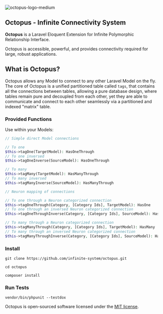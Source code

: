 ![octopus-logo-medium](https://user-images.githubusercontent.com/150185/221432180-e2f00a0c-e71f-4aca-b983-66cc504c6813.jpg)

## Octopus - Infinite Connectivity System

**Octopus** is a Laravel Eloquent Extension for Infinite Polymorphic Relationship Interface.

Octopus is accessible, powerful, and provides connectivity required for large, robust applications.

## What is Octopus?

Octopus allows any Model to connect to any other Laravel Model on the fly. The core of Octopus is a unified partitioned table called `tags`, that contains all the connections between tables, allowing a pure database design, where tables remain pure and decoupled from each other, yet they are able to communicate and connect to each other seamlessly via a partitioned and indexed "matrix" table.

### Provided Functions
Use within your Models:
```php
// Simple direct Model connections

// To one
$this->tagOne(TargetModel): HasOneThrough
// To one inversed
$this->tagOneInverse(SourceModel): HasOneThrough

// To many
$this->tagMany(TargetModel): HasManyThrough
// To many inversed
$this->tagManyInverse(SourceModel): HasManyThrough

// Neuron mapping of connections

// To one through a Neuron categorized connection
$this->tagOneThrough(Category, [Category Ids], TargetModel): HasOne
// To one through an inversed Neuron categorized connection
$this->tagOneThroughInverse(Category, [Category Ids], SourceModel): HasOne

// To many through a Neuron categorized connection
$this->tagManyThrough(Category, [Category Ids], TargetModel): HasMany
// To many through an inversed Neuron categorized connection
$this->tagManyThroughInverse(Category, [Category Ids], SourceModel): HasMany
```

### Install
```
git clone https://github.com/infinite-system/octopus.git

cd octopus

composer install
```
### Run Tests
```shell
vendor/bin/phpunit --testdox
```

Octopus is open-sourced software licensed under the [MIT license](https://opensource.org/licenses/MIT).

